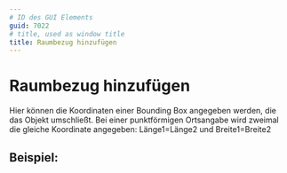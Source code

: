 ```yaml
---
# ID des GUI Elements
guid: 7022
# title, used as window title
title: Raumbezug hinzufügen
---
```


# Raumbezug hinzufügen

Hier können die Koordinaten einer Bounding Box angegeben werden, die das Objekt umschließt. Bei einer punktförmigen Ortsangabe wird zweimal die gleiche Koordinate angegeben: Länge1=Länge2 und Breite1=Breite2

## Beispiel:

 
